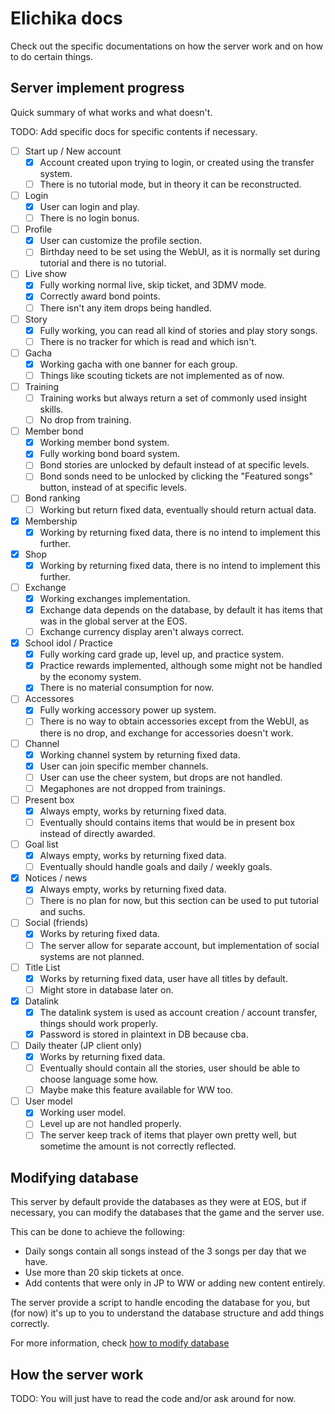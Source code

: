 # Elichika docs
Check out the specific documentations on how the server work and on how to do certain things.

## Server implement progress
Quick summary of what works and what doesn't.

TODO: Add specific docs for specific contents if necessary.

- [ ] Start up / New account
    - [x] Account created upon trying to login, or created using the transfer system.
    - [ ] There is no tutorial mode, but in theory it can be reconstructed.
- [ ] Login
    - [x] User can login and play.
    - [ ] There is no login bonus.
- [ ] Profile
    - [x] User can customize the profile section.
    - [ ] Birthday need to be set using the WebUI, as it is normally set during tutorial and there is no tutorial.
- [ ] Live show
    - [x] Fully working normal live, skip ticket, and 3DMV mode.
    - [x] Correctly award bond points.
    - [ ] There isn't any item drops being handled.
- [ ] Story
    - [x] Fully working, you can read all kind of stories and play story songs.
    - [ ] There is no tracker for which is read and which isn't.
- [ ] Gacha
    - [x] Working gacha with one banner for each group.
    - [ ] Things like scouting tickets are not implemented as of now.
- [ ] Training
    - [ ] Training works but always return a set of commonly used insight skills.
    - [ ] No drop from training.
- [ ] Member bond
    - [x] Working member bond system.
    - [x] Fully working bond board system.
    - [ ] Bond stories are unlocked by default instead of at specific levels.
    - [ ] Bond sonds need to be unlocked by clicking the "Featured songs" button, instead of at specific levels.
- [ ] Bond ranking
    - [ ] Working but return fixed data, eventually should return actual data.
- [x] Membership
    - [x] Working by returning fixed data, there is no intend to implement this further.
- [x] Shop
    - [x] Working by returning fixed data, there is no intend to implement this further.
- [ ] Exchange
    - [x] Working exchanges implementation.
    - [x] Exchange data depends on the database, by default it has items that was in the global server at the EOS.
    - [ ] Exchange currency display aren't always correct.
- [x] School idol / Practice
    - [x] Fully working card grade up, level up, and practice system.
    - [x] Practice rewards implemented, although some might not be handled by the economy system.
    - [x] There is no material consumption for now.
- [ ] Accessores
    - [x] Fully working accessory power up system.
    - [ ] There is no way to obtain accessories except from the WebUI, as there is no drop, and exchange for accessories doesn't work.
- [ ] Channel
    - [x] Working channel system by returning fixed data.
    - [x] User can join specific member channels.
    - [ ] User can use the cheer system, but drops are not handled.
    - [ ] Megaphones are not dropped from trainings.
- [ ] Present box
    - [x] Always empty, works by returning fixed data.
    - [ ] Eventually should contains items that would be in present box instead of directly awarded.
- [ ] Goal list
    - [x] Always empty, works by returning fixed data.
    - [ ] Eventually should handle goals and daily / weekly goals.
- [x] Notices / news
    - [x] Always empty, works by returning fixed data.
    - [ ] There is no plan for now, but this section can be used to put tutorial and suchs.
- [ ] Social (friends)
    - [x] Works by returing fixed data.
    - [ ] The server allow for separate account, but implementation of social systems are not planned.
- [ ] Title List
    - [x] Works by returning fixed data, user have all titles by default.
    - [ ] Might store in database later on.
- [x] Datalink
    - [x] The datalink system is used as account creation / account transfer, things should work properly.
    - [x] Password is stored in plaintext in DB because cba.
- [ ] Daily theater (JP client only)
    - [x] Works by returning fixed data.
    - [ ] Eventually should contain all the stories, user should be able to choose language some how.
    - [ ] Maybe make this feature available for WW too.
- [ ] User model
    - [x] Working user model.
    - [ ] Level up are not handled properly.
    - [ ] The server keep track of items that player own pretty well, but sometime the amount is not correctly reflected.
    
## Modifying database

This server by default provide the databases as they were at EOS, but if necessary, you can modify the databases that the game and the server use.

This can be done to achieve the following:

- Daily songs contain all songs instead of the 3 songs per day that we have.
- Use more than 20 skip tickets at once.
- Add contents that were only in JP to WW or adding new content entirely.

The server provide a script to handle encoding the database for you, but (for now) it's up to you to understand the database structure and add things correctly.

For more information, check [how to modify database](https://github.com/arina999999997/elichika/blob/master/docs/modify_database.md)

## How the server work

TODO: You will just have to read the code and/or ask around for now.